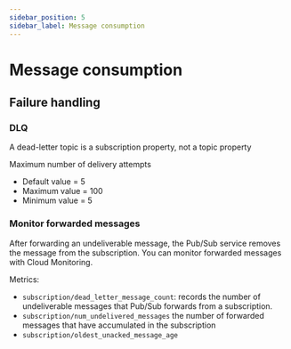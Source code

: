 ```yaml
---
sidebar_position: 5
sidebar_label: Message consumption
---
```


# Message consumption

## Failure handling

### DLQ

A dead-letter topic is a subscription property, not a topic property

Maximum number of delivery attempts
  - Default value = 5
  - Maximum value = 100
  - Minimum value = 5

### Monitor forwarded messages

After forwarding an undeliverable message, the Pub/Sub service removes the message from the subscription. You can monitor forwarded messages with Cloud Monitoring.

Metrics:
- `subscription/dead_letter_message_count`: records the number of undeliverable messages that Pub/Sub forwards from a subscription.
- `subscription/num_undelivered_messages` the number of forwarded messages that have accumulated in the subscription 
- `subscription/oldest_unacked_message_age`